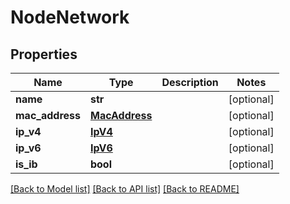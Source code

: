 # NodeNetwork

## Properties
Name | Type | Description | Notes
------------ | ------------- | ------------- | -------------
**name** | **str** |  | [optional] 
**mac_address** | [**MacAddress**](MacAddress.md) |  | [optional] 
**ip_v4** | [**IpV4**](IpV4.md) |  | [optional] 
**ip_v6** | [**IpV6**](IpV6.md) |  | [optional] 
**is_ib** | **bool** |  | [optional] 

[[Back to Model list]](../README.md#documentation-for-models) [[Back to API list]](../README.md#documentation-for-api-endpoints) [[Back to README]](../README.md)


